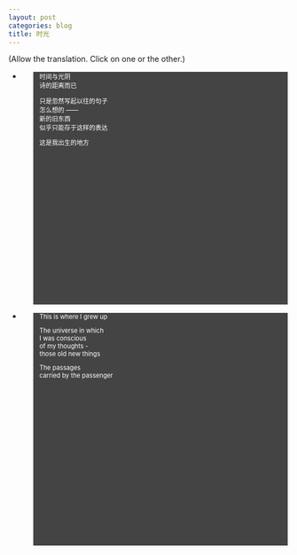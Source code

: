 ```yaml
---
layout: post
categories: blog
title: 时光
---
```

<style type="text/css">
.shiguang ul li blockquote {
  height:420px;
  font-size:0.8em;
  cursor: pointer;
}
.shiguang ul li blockquote.active {
  background:#444;
  color:#fff;
  -webkit-animation: fadeIn 400ms linear 100ms both;
  -moz-animation:    fadeIn 400ms linear 100ms both;
  -o-animation:      fadeIn 400ms linear 100ms both;
  animation:         fadeIn 400ms linear 100ms both;
}
.shiguang ul li blockquote.inactive {
  -webkit-animation: fadeOut 400ms linear 100ms both;
  -moz-animation:    fadeOut 400ms linear 100ms both;
  -o-animation:      fadeOut 400ms linear 100ms both;
  animation:         fadeOut 400ms linear 100ms both;
}

</style>
<div class='col12 shiguang'>
	<p>(Allow the translation. Click on one or the other.)</p>
	<ul>
		<li class='col6'>
			<blockquote class='chinese active'>
				<p>时间与光阴<br>
				诗的距离而已</p>
				<p>只是忽然写起以往的句子<br>
				怎么想的 ——<br>
				新的旧东西<br>
				似乎只能存于这样的表达</p>
				<p>这是我出生的地方</p>
			</blockquote>
		</li>
		<li class='col6'>
			<blockquote class='active'>
				<p>This is where I grew up</p>
				<p>The universe in which<br>
				I was conscious<br>
				of my thoughts -<br>
				those old new things</p>
				<p>The passages<br>
				carried by the passenger</p>
			</blockquote>
		</li>
	</ul>
</div>
<script>
	var poem = $('.shiguang ul li blockquote');
	poem.on('click',function(){
		poem.removeClass('active').addClass('inactive')
		$(this).removeClass('inactive').addClass('active');
	});
</script>



